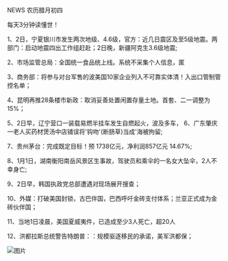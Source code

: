 NEWS 农历腊月初四

每天3分钟读懂世！

1、2日，宁夏银川市发生两次地级、4.6级，官方：近几日震区及至5级地震。两部门：启动地震四出工作组赶赴；2日晚，新疆阿克生3.6级地震;

2、市场监管总局：全国统一食品统上线。系统不采集个人信息，匿

3、商务部：将参与对台军售的波美国10家企业列入不可靠实体清！入出口管制管控名单；

4、昆明再推28条楼市新政：取消妥善处置闲置存量土地。首套、二一调整为15%；

5、2日早，辽宁营口一装载易燃半挂车发生自燃起火，波及多车， 6、广东肇庆一老人买药材煲汤中店铺误将'钩吻'(断肠草)当成'海被拘留;

7、贵州茅台：完成既定目标！预 1738亿元，净利润857亿元 14.67%;

8、1月1日，湖南衡阳南岳风景区生事故，驾驶员和乘伞的一名女大坠伞，2人不幸身亡;

9、2日早，韩国执政党总部遭遇对现场展开搜查；

10、外媒：打破美国封锁，古巴伴国，巴西呼吁金砖支付体系；兰亚正式成为金砖伙伴国；

11、当地1日凌晨，美国夏威夷件，已造成至少3人死亡，超20人

12、洪都拉斯总统警告特朗普：：规模驱逐移民的承诺，美军洪都保；

![图片](https://api.03c3.cn/api/zb)
